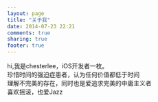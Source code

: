 ```yaml
---
layout: page
title: "关于我"
date: 2014-07-23 22:21
comments: true
sharing: true
footer: true
---
```

hi,我是chesterlee，iOS开发者一枚。  
珍惜时间的强迫症患者，认为任何价值都低于时间  
理解不完美的存在，同时也是爱追求完美的中庸主义者  
喜欢摇滚，也爱Jazz  